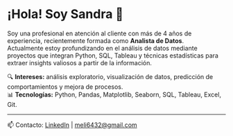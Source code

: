 # ¡Hola! Soy Sandra 👋

Soy una profesional en atención al cliente con más de 4 años de experiencia, recientemente formada como **Analista de Datos**.  
Actualmente estoy profundizando en el análisis de datos mediante proyectos que integran Python, SQL, Tableau y técnicas estadísticas para extraer insights valiosos a partir de la información.

🔍 **Intereses:** análisis exploratorio, visualización de datos, predicción de comportamientos y mejora de procesos.  
📊 **Tecnologías:** Python, Pandas, Matplotlib, Seaborn, SQL, Tableau, Excel, Git.

---

📫 Contacto: [LinkedIn](https://linkedin.com/in/mel-v-386753331) | meli6432@gmail.com  
